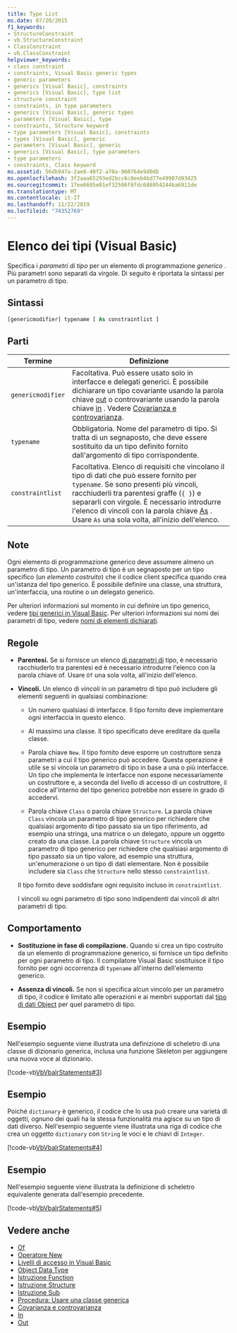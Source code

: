 ```yaml
---
title: Type List
ms.date: 07/20/2015
f1_keywords:
- StructureConstraint
- vb.StructureConstraint
- ClassConstraint
- vb.ClassConstraint
helpviewer_keywords:
- class constraint
- constraints, Visual Basic generic types
- generic parameters
- generics [Visual Basic], constraints
- generics [Visual Basic], type list
- structure constraint
- constraints, in type parameters
- generics [Visual Basic], generic types
- parameters [Visual Basic], type
- constraints, Structure keyword
- type parameters [Visual Basic], constraints
- types [Visual Basic], generic
- parameters [Visual Basic], generic
- generics [Visual Basic], type parameters
- type parameters
- constraints, Class keyword
ms.assetid: 56db947a-2ae8-40f2-a70a-960764e9d0db
ms.openlocfilehash: 3f2aaa65293ed2bcc6c8eeb4bd77e49907d93425
ms.sourcegitcommit: 17ee6605e01ef32506f8fdc686954244ba6911de
ms.translationtype: MT
ms.contentlocale: it-IT
ms.lasthandoff: 11/22/2019
ms.locfileid: "74352769"
---
```

# <a name="type-list-visual-basic"></a>Elenco dei tipi (Visual Basic)

Specifica i *parametri di tipo* per un elemento di programmazione *generico* . Più parametri sono separati da virgole. Di seguito è riportata la sintassi per un parametro di tipo.

## <a name="syntax"></a>Sintassi

```vb
[genericmodifier] typename [ As constraintlist ]
```

## <a name="parts"></a>Parti

|Termine|Definizione|
|---|---|
|`genericmodifier`|Facoltativa. Può essere usato solo in interfacce e delegati generici. È possibile dichiarare un tipo covariante usando la parola chiave [out](../../../visual-basic/language-reference/modifiers/out-generic-modifier.md) o controvariante usando la parola chiave [in](../../../visual-basic/language-reference/modifiers/in-generic-modifier.md) . Vedere [Covarianza e controvarianza](../../programming-guide/concepts/covariance-contravariance/index.md).|
|`typename`|Obbligatoria. Nome del parametro di tipo. Si tratta di un segnaposto, che deve essere sostituito da un tipo definito fornito dall'argomento di tipo corrispondente.|
|`constraintlist`|Facoltativa. Elenco di requisiti che vincolano il tipo di dati che può essere fornito per `typename`. Se sono presenti più vincoli, racchiuderli tra parentesi graffe (`{ }`) e separarli con virgole. È necessario introdurre l'elenco di vincoli con la parola chiave [As](../../../visual-basic/language-reference/statements/as-clause.md) . Usare `As` una sola volta, all'inizio dell'elenco.|

## <a name="remarks"></a>Note

Ogni elemento di programmazione generico deve assumere almeno un parametro di tipo. Un parametro di tipo è un segnaposto per un tipo specifico (un *elemento costruito*) che il codice client specifica quando crea un'istanza del tipo generico. È possibile definire una classe, una struttura, un'interfaccia, una routine o un delegato generico.

Per ulteriori informazioni sul momento in cui definire un tipo generico, vedere [tipi generici in Visual Basic](../../../visual-basic/programming-guide/language-features/data-types/generic-types.md). Per ulteriori informazioni sui nomi dei parametri di tipo, vedere [nomi di elementi dichiarati](../../../visual-basic/programming-guide/language-features/declared-elements/declared-element-names.md).

## <a name="rules"></a>Regole

- **Parentesi.** Se si fornisce un elenco [di parametri di](../../../visual-basic/language-reference/statements/of-clause.md) tipo, è necessario racchiuderlo tra parentesi ed è necessario introdurre l'elenco con la parola chiave of. Usare `Of` una sola volta, all'inizio dell'elenco.

- **Vincoli.** Un elenco di *vincoli* in un parametro di tipo può includere gli elementi seguenti in qualsiasi combinazione:

  - Un numero qualsiasi di interfacce. Il tipo fornito deve implementare ogni interfaccia in questo elenco.

  - Al massimo una classe. Il tipo specificato deve ereditare da quella classe.

  - Parola chiave `New`. Il tipo fornito deve esporre un costruttore senza parametri a cui il tipo generico può accedere. Questa operazione è utile se si vincola un parametro di tipo in base a una o più interfacce. Un tipo che implementa le interfacce non espone necessariamente un costruttore e, a seconda del livello di accesso di un costruttore, il codice all'interno del tipo generico potrebbe non essere in grado di accedervi.

  - Parola chiave `Class` o parola chiave `Structure`. La parola chiave `Class` vincola un parametro di tipo generico per richiedere che qualsiasi argomento di tipo passato sia un tipo riferimento, ad esempio una stringa, una matrice o un delegato, oppure un oggetto creato da una classe. La parola chiave `Structure` vincola un parametro di tipo generico per richiedere che qualsiasi argomento di tipo passato sia un tipo valore, ad esempio una struttura, un'enumerazione o un tipo di dati elementare. Non è possibile includere sia `Class` che `Structure` nello stesso `constraintlist`.

  Il tipo fornito deve soddisfare ogni requisito incluso in `constraintlist`.

  I vincoli su ogni parametro di tipo sono indipendenti dai vincoli di altri parametri di tipo.

## <a name="behavior"></a>Comportamento

- **Sostituzione in fase di compilazione.** Quando si crea un tipo costruito da un elemento di programmazione generico, si fornisce un tipo definito per ogni parametro di tipo. Il compilatore Visual Basic sostituisce il tipo fornito per ogni occorrenza di `typename` all'interno dell'elemento generico.

- **Assenza di vincoli.** Se non si specifica alcun vincolo per un parametro di tipo, il codice è limitato alle operazioni e ai membri supportati dal [tipo di dati Object](../../../visual-basic/language-reference/data-types/object-data-type.md) per quel parametro di tipo.

## <a name="example"></a>Esempio

Nell'esempio seguente viene illustrata una definizione di scheletro di una classe di dizionario generica, inclusa una funzione Skeleton per aggiungere una nuova voce al dizionario.

[!code-vb[VbVbalrStatements#3](~/samples/snippets/visualbasic/VS_Snippets_VBCSharp/VbVbalrStatements/VB/Class1.vb#3)]

## <a name="example"></a>Esempio

Poiché `dictionary` è generico, il codice che lo usa può creare una varietà di oggetti, ognuno dei quali ha la stessa funzionalità ma agisce su un tipo di dati diverso. Nell'esempio seguente viene illustrata una riga di codice che crea un oggetto `dictionary` con `String` le voci e le chiavi di `Integer`.

[!code-vb[VbVbalrStatements#4](~/samples/snippets/visualbasic/VS_Snippets_VBCSharp/VbVbalrStatements/VB/Class1.vb#4)]

## <a name="example"></a>Esempio

Nell'esempio seguente viene illustrata la definizione di scheletro equivalente generata dall'esempio precedente.

[!code-vb[VbVbalrStatements#5](~/samples/snippets/visualbasic/VS_Snippets_VBCSharp/VbVbalrStatements/VB/Class1.vb#5)]

## <a name="see-also"></a>Vedere anche

- [Of](../../../visual-basic/language-reference/statements/of-clause.md)
- [Operatore New](../../../visual-basic/language-reference/operators/new-operator.md)
- [Livelli di accesso in Visual Basic](../../../visual-basic/programming-guide/language-features/declared-elements/access-levels.md)
- [Object Data Type](../../../visual-basic/language-reference/data-types/object-data-type.md)
- [Istruzione Function](../../../visual-basic/language-reference/statements/function-statement.md)
- [Istruzione Structure](../../../visual-basic/language-reference/statements/structure-statement.md)
- [Istruzione Sub](../../../visual-basic/language-reference/statements/sub-statement.md)
- [Procedura: Usare una classe generica](../../../visual-basic/programming-guide/language-features/data-types/how-to-use-a-generic-class.md)
- [Covarianza e controvarianza](../../programming-guide/concepts/covariance-contravariance/index.md)
- [In](../../../visual-basic/language-reference/modifiers/in-generic-modifier.md)
- [Out](../../../visual-basic/language-reference/modifiers/out-generic-modifier.md)
